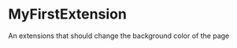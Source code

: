 MyFirstExtension
================

An extensions that should change the background color of the page
